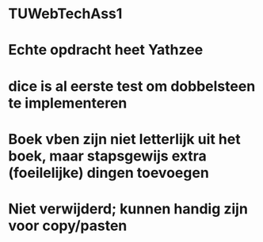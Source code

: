 # TUWebTechAss1

# Echte opdracht heet Yathzee
# dice is al eerste test om dobbelsteen te implementeren

# Boek vben zijn niet letterlijk uit het boek, maar stapsgewijs extra (foeilelijke) dingen toevoegen
# Niet verwijderd; kunnen handig zijn voor copy/pasten

